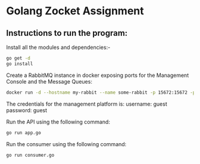 # Golang Zocket Assignment

## Instructions to run the program:

Install all the modules and dependencies:-
```bash
go get -d
go install 
```

Create a RabbitMQ instance in docker exposing ports for the Management Console and the Message Queues:
```bash 
docker run -d --hostname my-rabbit --name some-rabbit -p 15672:15672 -p 5672:5672 rabbitmq:3-management
```

The credentials for the management platform is:
username: guest
password: guest

Run the API using the following command:
```bash 
go run app.go 
```

Run the consumer using the following command:
```bash 
go run consumer.go
```

